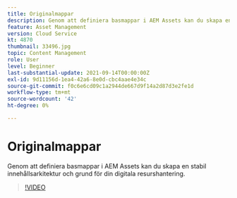 ```yaml
---
title: Originalmappar
description: Genom att definiera basmappar i AEM Assets kan du skapa en stabil innehållsarkitektur och grund för din digitala resurshantering.
feature: Asset Management
version: Cloud Service
kt: 4870
thumbnail: 33496.jpg
topic: Content Management
role: User
level: Beginner
last-substantial-update: 2021-09-14T00:00:00Z
exl-id: 9d11156d-1ea4-42a6-8e0d-cbc4aae4e34c
source-git-commit: f0c6e6cd09c1a2944de667d9f14a2d87d3e2fe1d
workflow-type: tm+mt
source-wordcount: '42'
ht-degree: 0%

---
```


# Originalmappar

Genom att definiera basmappar i AEM Assets kan du skapa en stabil innehållsarkitektur och grund för din digitala resurshantering.

>[!VIDEO](https://video.tv.adobe.com/v/33496/?quality=12&learn=on&hidetitle=true)
